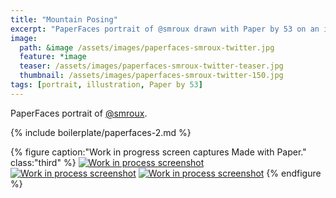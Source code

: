 ```yaml
---
title: "Mountain Posing"
excerpt: "PaperFaces portrait of @smroux drawn with Paper by 53 on an iPad."
image: 
  path: &image /assets/images/paperfaces-smroux-twitter.jpg 
  feature: *image
  teaser: /assets/images/paperfaces-smroux-twitter-teaser.jpg
  thumbnail: /assets/images/paperfaces-smroux-twitter-150.jpg
tags: [portrait, illustration, Paper by 53]
---
```


PaperFaces portrait of [@smroux](https://twitter.com/smroux).

{% include boilerplate/paperfaces-2.md %}

{% figure caption:"Work in progress screen captures Made with Paper." class:"third" %}
[![Work in process screenshot](/assets/images/paperfaces-smroux-process-1-600.jpg)](/assets/images/paperfaces-smroux-process-1-lg.jpg) [![Work in process screenshot](/assets/images/paperfaces-smroux-process-2-600.jpg)](/assets/images/paperfaces-smroux-process-2-lg.jpg) [![Work in process screenshot](/assets/images/paperfaces-smroux-process-3-600.jpg)](/assets/images/paperfaces-smroux-process-3-lg.jpg)
{% endfigure %}
